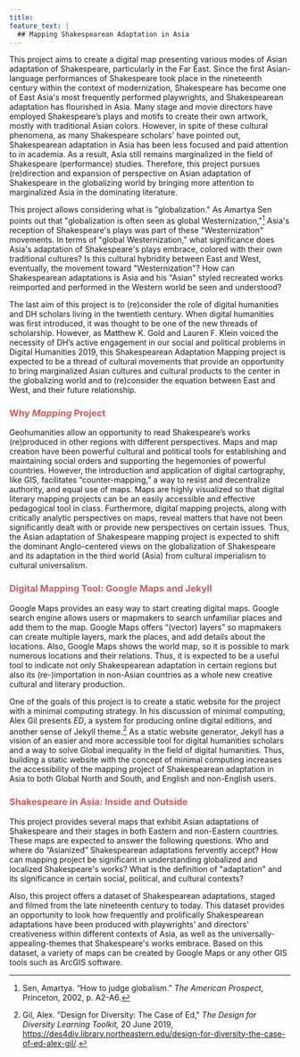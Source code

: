 ```yaml
---
title: 
feature_text: |
  ## Mapping Shakespearean Adaptation in Asia
---
```


This project aims to create a digital map presenting various modes of Asian adaptation of Shakespeare, particularly in the Far East. Since the first Asian-language performances of Shakespeare took place in the nineteenth century within the context of modernization, Shakespeare has become one of East Asia's most frequently performed playwrights, and Shakespearean adaptation has flourished in Asia. Many stage and movie directors have employed Shakespeare’s plays and motifs to create their own artwork, mostly with traditional Asian colors. However, in spite of these cultural phenomena, as many Shakespeare scholars' have pointed out, Shakespearean adaptation in Asia has been less focused and paid attention to in academia. As a result, Asia still remains marginalized in the field of Shakespeare (performance) studies. Therefore, this project pursues (re)direction and expansion of perspective on Asian adaptation of Shakespeare in the globalizing world by bringing more attention to marginalized Asia in the dominating literature.

This project allows considering what is "globalization." As Amartya Sen points out that "globalization is often seen as global Westernization,"[^1] Asia's reception of Shakespeare's plays was part of these "Westernization" movements. In terms of "global Westernization," what significance does Asia's adaptation of Shakespeare's plays embrace, colored with their own traditional cultures? Is this cultural hybridity between East and West, eventually, the movement toward "Westernization"? How can Shakespearean adaptations is Asia and his "Asian" styled recreated works reimported and performed in the Western world be seen and understood?

The last aim of this project is to (re)consider the role of digital humanities and DH scholars living in the twentieth century. When digital humanities was first introduced, it was thought to be one of the new threads of scholarship. However, as Matthew K. Gold and Lauren F. Klein voiced the necessity of DH’s active engagement in our social and political problems in Digital Humanities 2019, this Shakespearean Adaptation Mapping project is expected to be a thread of cultural movements that provide an opportunity to bring marginalized Asian cultures and cultural products to the center in the globalizing world and to (re)consider the equation between East and West, and their future relationship.

### <span style="color: indianred;">Why *Mapping* Project</span>
Geohumanities allow an opportunity to read Shakespeare’s works (re)produced in other regions with different perspectives. Maps and map creation have been powerful cultural and political tools for establishing and maintaining social orders and supporting the hegemonies of powerful countries. However, the introduction and application of digital cartography, like GIS, facilitates “counter-mapping,” a way to resist and decentralize authority, and equal use of maps. Maps are highly visualized so that digital literary mapping projects can be an easily accessible and effective pedagogical tool in class. Furthermore, digital mapping projects, along with critically analytic perspectives on maps, reveal matters that have not been significantly dealt with or provide new perspectives on certain issues. Thus, the Asian adaptation of Shakespeare mapping project is expected to shift the dominant Anglo-centered views on the globalization of Shakespeare and its adaptation in the third world (Asia) from cultural imperialism to cultural universalism.

### <span style="color: indianred;">Digital Mapping Tool: Google Maps and Jekyll</span>
Google Maps provides an easy way to start creating digital maps. Google search engine allows users or mapmakers to search unfamiliar places and add them to the map. Google Maps offers “(vector) layers” so mapmakers can create multiple layers, mark the places, and add details about the locations. Also, Google Maps shows the world map, so it is possible to mark numerous locations and their relations. Thus, it is expected to be a useful tool to indicate not only Shakespearean adaptation in certain regions but also its (re-)importation in non-Asian countries as a whole new creative cultural and literary production.

One of the goals of this project is to create a static website for the project with a minimal computing strategy. In his discussion of minimal computing, Alex Gil presents *ED*, a system for producing online digital editions, and another sense of Jekyll theme.[^2] As a static website generator, Jekyll has a vision of an easier and more accessible tool for digital humanities scholars and a way to solve Global inequality in the field of digital humanities. Thus, building a static website with the concept of minimal computing increases the accessibility of the mapping project of Shakespearean adaptation in Asia to both Global North and South, and English and non-English users.

### <span style="color: indianred;">Shakespeare in Asia: Inside and Outside</span>
This project provides several maps that exhibit Asian adaptations of Shakespeare and their stages in both Eastern and non-Eastern countries. These maps are expected to answer the following questions. Who and where do “Asianized” Shakespearean adaptations fervently accept? How can mapping project be significant in understanding globalized and localized Shakespeare's works? What is the definition of "adaptation" and its significance in certain social, political, and cultural contexts?

Also, this project offers a dataset of Shakespearean adaptations, staged and filmed from the late nineteenth century to today. This dataset provides an opportunity to look how frequently and prolifically Shakespearean adaptations have been produced with playwrights' and directors' creativeness within different contexts of Asia, as well as the universally-appealing-themes that Shakespeare's works embrace. Based on this dataset, a variety of maps can be created by Google Maps or any other GIS tools such as ArcGIS software. 
<br>

[^1]: Sen, Amartya. “How to judge globalism.” *The American Prospect,* Princeton, 2002, p. A2-A6.

[^2]: Gil, Alex. "Design for Diversity: The Case of Ed," *The Design for Diversity Learning Toolkit,* 20 June 2019, https://des4div.library.northeastern.edu/design-for-diversity-the-case-of-ed-alex-gil/.

